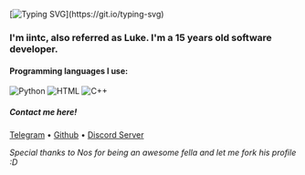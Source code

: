 [![Typing SVG](https://readme-typing-svg.herokuapp.com?color=F7F7F7&lines=Hey+there!;Hello!;What's+up.;Greetings!;Howdy!;G'day.;Hi.;Morning!)](https://git.io/typing-svg)
### I'm iintc, also referred as Luke. I'm a 15 years old software developer.
#### Programming languages I use:
<p align="centre">
<img alt="Python" src="https://img.shields.io/badge/python-3776AB.svg?logo=python&logoColor=white"> 
<img alt="HTML" src="https://img.shields.io/badge/HTML5-E34F26.svg?logo=html5&logoColor=white">
<img alt="C++" src="https://img.shields.io/badge/C++-00599C.svg?logo=C&logoColor=white">
</p>

##### Contact me here!
<p align="left">
  <a href="https://t.me/iintc1">Telegram</a> •
  <a href="https://github.com/iintc">Github</a> •
  <a href="https://discord.gg/R8FhKPxskd">Discord Server</a>
</p>

<i>Special thanks to Nos for being an awesome fella and let me fork his profile :D</i>
</body>
